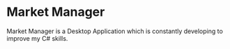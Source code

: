 # Market Manager

Market Manager is a Desktop Application which is constantly developing to improve my C# skills.
